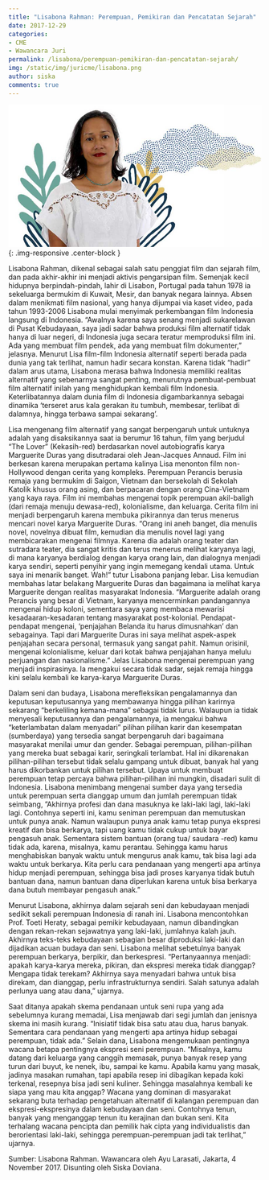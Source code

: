 ```yaml
---
title: "Lisabona Rahman: Perempuan, Pemikiran dan Pencatatan Sejarah"
date: 2017-12-29
categories:
- CME
- Wawancara Juri
permalink: /lisabona/perempuan-pemikiran-dan-pencatatan-sejarah/
img: /static/img/juricme/lisabona.png
author: siska
comments: true
---
```


![lisabona rahman](/static/img/juricme/article/Lisa_7.jpg "lisabona rahman"){: .img-responsive .center-block }

Lisabona Rahman, dikenal sebagai salah satu penggiat film dan sejarah film, dan pada akhir-akhir ini menjadi aktivis pengarsipan film. Semenjak kecil hidupnya berpindah-pindah, lahir di Lisabon, Portugal pada tahun 1978 ia sekeluarga bermukim di Kuwait, Mesir, dan banyak negara lainnya. Absen dalam menikmati film nasional, yang hanya dijumpai via kaset video, pada tahun 1993-2006 Lisabona mulai menyimak perkembangan film Indonesia langsung di Indonesia.  “Awalnya karena saya senang menjadi sukarelawan di Pusat Kebudayaan, saya jadi sadar bahwa produksi film alternatif tidak hanya di luar negeri, di Indonesia juga secara teratur memproduksi film ini. Ada yang membuat film pendek, ada yang membuat film dokumenter,” jelasnya. Menurut Lisa film-film Indonesia alternatif seperti berada pada dunia yang tak terlihat, namun hadir secara konstan. Karena tidak “hadir” dalam arus utama, Lisabona merasa bahwa Indonesia memiliki realitas alternatif yang sebenarnya sangat penting, menurutnya pembuat-pembuat film alternatif inilah yang menghidupkan kembali film Indonesia. Keterlibatannya dalam dunia film di Indonesia digambarkannya sebagai dinamika ‘terseret arus kala gerakan itu tumbuh, membesar, terlibat di dalamnya, hingga terbawa sampai sekarang’. 

Lisa mengenang film alternatif yang sangat berpengaruh untuk untuknya adalah yang disaksikannya saat ia berumur 16 tahun, film yang berjudul “The Lover” (Kekasih-red) berdasarkan novel autobiografis karya Marguerite Duras yang disutradarai oleh Jean-Jacques
Annaud. Film ini berkesan karena merupakan pertama kalinya Lisa menonton film non-Hollywood dengan cerita yang kompleks. Perempuan Perancis berusia remaja yang bermukim di Saigon, Vietnam dan bersekolah di Sekolah Katolik khusus orang asing, dan berpacaran dengan orang Cina-Vietnam yang kaya raya. Film ini membahas mengenai topik perempuan akil-baligh (dari remaja menuju dewasa-red), kolonialisme, dan keluarga. Cerita film ini menjadi berpengaruh karena membuka pikirannya dan terus menerus mencari novel karya Marguerite Duras. “Orang ini aneh banget, dia menulis novel, novelnya dibuat film, kemudian dia menulis novel lagi yang membicarakan mengenai filmnya. Karena dia adalah orang teater dan sutradara teater, dia sangat kritis dan terus menerus melihat karyanya lagi, di mana karyanya berdialog dengan karya orang lain, dan dialognya menjadi karya sendiri, seperti penyihir yang ingin memegang kendali utama. Untuk saya ini menarik banget. Wah!” tutur Lisabona panjang lebar. Lisa kemudian membahas latar belakang Marguerite Duras dan bagaimana ia melihat karya Marguerite dengan realitas masyarakat Indonesia. “Marguerite adalah orang Perancis yang besar di Vietnam, karyanya mencerminkan pandangannya mengenai hidup koloni, sementara saya yang membaca mewarisi kesadaaran-kesadaran tentang masyarakat post-kolonial. Pendapat-pendapat mengenai, ‘penjajahan Belanda itu harus dimusnahkan’ dan sebagainya. Tapi dari Marguerite Duras ini saya melihat aspek-aspek penjajahan secara personal, termasuk yang sangat pahit. Namun orisinil, mengenai kolonialisme, keluar dari kotak bahwa penjajahan hanya melulu perjuangan dan nasionalisme.” Jelas Lisabona mengenai perempuan yang menjadi inspirasinya. Ia mengakui secara tidak sadar, sejak remaja hingga kini selalu kembali ke karya-karya Marguerite Duras. 

Dalam seni dan budaya, Lisabona merefleksikan pengalamannya dan keputusan keputusannya yang membawanya hingga pilihan karirnya sekarang “berkeliling kemana-mana” sebagai tidak lurus. Walaupun ia tidak menyesali keputusannya dan pengalamannya, ia mengakui bahwa “keterlambatan dalam menyadari” pilihan pilihan karir dan kesempatan (sumberdaya) yang tersedia sangat berpengaruh dari bagaimana masyarakat menilai umur dan gender. Sebagai perempuan, pilihan-pilihan yang mereka buat sebagai karir, seringkali terlambat. Hal ini dikarenakan pilihan-pilihan tersebut tidak selalu gampang untuk dibuat, banyak hal yang harus dikorbankan untuk pilihan tersebut. Upaya untuk membuat perempuan tetap percaya bahwa pilihan-pilihan ini mungkin, disadari sulit di Indonesia. Lisabona menimbang mengenai sumber daya yang tersedia untuk perempuan serta dianggap umum dan jumlah perempuan tidak seimbang, ”Akhirnya profesi dan dana masuknya ke laki-laki lagi, laki-laki lagi. Contohnya seperti ini, kamu seniman perempuan dan memutuskan untuk punya anak. Namun walaupun punya anak kamu tetap punya ekspresi kreatif dan bisa berkarya, tapi uang kamu tidak cukup untuk bayar pengasuh anak. Sementara sistem bantuan (orang tua/ saudara -red) kamu tidak ada, karena, misalnya, kamu perantau. Sehingga kamu harus menghabiskan banyak waktu untuk mengurus anak kamu, tak bisa lagi ada waktu untuk berkarya. Kita perlu cara pendanaan yang mengerti apa artinya hidup menjadi perempuan, sehingga bisa jadi proses karyanya tidak butuh bantuan dana, namun bantuan dana diperlukan karena untuk bisa berkarya dana butuh membayar pengasuh anak.”

Menurut Lisabona, akhirnya dalam sejarah seni dan kebudayaan menjadi sedikit sekali perempuan Indonesia di ranah ini. Lisabona mencontohkan Prof. Toeti Heraty, sebagai pemikir kebudayaan, namun dibandingkan dengan rekan-rekan sejawatnya yang laki-laki, jumlahnya kalah jauh. Akhirnya teks-teks kebudayaan sebagian besar diproduksi laki-laki dan dijadikan acuan budaya dan seni. Lisabona melihat sebetulnya banyak perempuan berkarya, berpikir, dan berkespresi. “Pertanyaannya menjadi: apakah karya-karya mereka, pikiran, dan ekspresi mereka tidak dianggap? Mengapa tidak terekam? Akhirnya saya menyadari bahwa untuk bisa direkam, dan dianggap, perlu infrastrukturnya sendiri. Salah satunya adalah perlunya uang atau dana,” ujarnya. 

Saat ditanya apakah skema pendanaan untuk seni rupa yang ada sebelumnya kurang memadai, Lisa menjawab dari segi jumlah dan jenisnya skema ini masih kurang. “Inisiatif tidak bisa satu atau dua, harus banyak. Sementara cara pendanaan yang mengerti apa artinya hidup sebagai perempuan, tidak ada.” Selain dana, Lisabona mengemukaan pentingnya wacana betapa pentingnya ekspresi seni perempuan. “Misalnya, kamu datang dari keluarga yang canggih memasak, punya banyak resep yang turun dari buyut, ke nenek, ibu, sampai ke kamu. Apabila kamu yang masak, jadinya masakan rumahan, tapi apabila resep ini dibagikan kepada koki terkenal, resepnya bisa jadi seni kuliner. Sehingga masalahnya kembali ke siapa yang mau kita anggap? Wacana yang dominan di masyarakat sekarang buta terhadap pengetahuan alternatif di kalangan perempuan dan ekspresi-ekspresinya dalam kebudayaan dan seni. Contohnya tenun, banyak yang menganggap tenun itu kerajinan dan bukan seni. Kita terhalang wacana pencipta dan pemilik hak cipta yang individualistis dan berorientasi laki-laki, sehingga perempuan-perempuan jadi tak terlihat,” ujarnya. 

Sumber: Lisabona Rahman. Wawancara oleh Ayu Larasati, Jakarta, 4 November 2017. Disunting oleh Siska Doviana.
